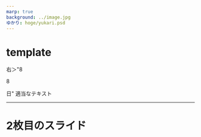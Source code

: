```yaml
---
marp: true
background: ../image.jpg
ゆかり: hoge/yukari.psd
---
```

# template
右＞"8

8

日"
適当なテキスト
<!--
ゆかり＞おはこんにちばんわ、ゆかりさんです
-->
---
# 2枚目のスライド

